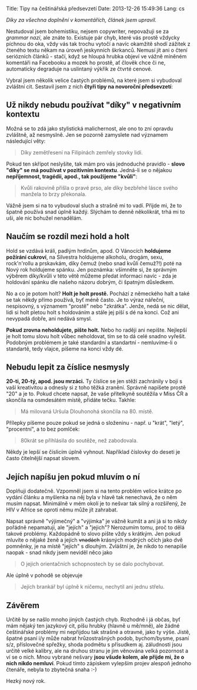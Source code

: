 Title: Tipy na češtinářská předsevzetí
Date: 2013-12-26 15:49:36
Lang: cs

*Díky za všechna doplnění v komentářích, článek jsem upravil.*

Nestudoval jsem bohemistiku, nejsem copywriter, nepovažuji se za *grammar nazi*, ale znáte to. Existuje pár chyb, které vás prostě vždycky
píchnou do oka, vždy vás tak trochu vytočí a navíc okamžitě shodí zážitek z čteného textu někam na úroveň jeskynních škrkanců. Nemusí jít ani o čtení seriózních článků - stačí, když se hloupá hrubka objeví ve vážně míněném komentáři na Facebooku a mozek ho prostě, ať člověk chce či ne, automaticky degraduje na uslintaný výkřik ze čtvrté cenové.

Vybral jsem několik velice častých problémů, na které jsem si vybudoval zvláštní cit. Sestavil jsem z nich **čtyři tipy na novoroční předsevzetí**:

## Už nikdy nebudu používat "díky" v negativním kontextu

Možná se to zdá jako stylistická malichernost, ale ono to zní opravdu zvláštně, až nesmyslně. Jen se pozorně zamyslete nad významem následující věty:

> Díky zemětřesení na Filipínách zemřely stovky lidí.

Pokud ten skřípot neslyšíte, tak mám pro vás jednoduché pravidlo - **slovo "díky" se má používat v pozitivním kontextu**. Jedná-li se o nějakou **nepříjemnost, tragédii, apod., tak použijeme "kvůli"**:

> Kvůli rakovině přišla o pravé prso, ale díky bezbřehé lásce svého manžela to brzy překonala.

Vážně jsem si na to vybudoval sluch a strašně mi to vadí. Přijde mi, že to špatně používá snad úplně každý. Slýchám to denně několikrát, trhá mi to uši, ale nic bohužel nenadělám.

## Naučím se rozdíl mezi hold a holt

Hold se vzdává králi, padlým hrdinům, apod. O Vánocích **holdujeme požírání cukroví**, na Silvestra holdujeme alkoholu, drogám, sexu, rock'n'rollu a prskavkám, díky čemuž (nebo snad kvůli čemuž?!) poté na Nový rok holdujeme spánku. Jen poznámka: všimněte si, že správným výběrem díky/kvůli v této větě můžeme předat informaci navíc - zda je holdování spánku dle našeho názoru dobrým, či špatným důsledkem.

No a co je potom holt? **Holt je holt prostě.** Pochází z německého halt a také se tak někdy přímo používá, byť méně často. Je to výraz nářeční, nespisovný, s významem "prostě" nebo "zkrátka". Jenže, nedá se nic dělat, lidi si holt pletou holt s holdováním a stále jej píší s dé na konci. Což ani nevypadá dobře, ani nedává smysl.

**Pokud zrovna neholdujete, pište holt.** Nebo ho raději ani nepište. Nejlepší je holt tomu slovu holt vůbec neholdovat, tím se to dá celé snadno vyřešit. Podobným problémem je také standardní a standartní - nemluvíme-li o standartě, tedy vlajce, píšeme na konci vždy dé.

## Nebudu lepit za číslice nesmysly

**20-ti, 20-tý, apod. jsou mrzáci.** Ty číslice se jen stěží zachránily v boji s vaší kreativitou a odnesly si z toho těžká zranění. Správně napíšete prostě "20" a je to. Pokud chcete napsat, že vaše přítelkyně soutěžila v Miss ČR a skončila na osmdesátém místě, přidáte tečku. Takhle:

> Má milovaná Uršula Dlouhonohá skončila na 80. místě.

Přílepky píšeme pouze pokud se jedná o složeninu - např. u "krát", "letý", "procentní", a to bez pomlček:

> 80krát se přihlásila do soutěže, než zabodovala.

Někdy je lepší se číslicím úplně vyhnout. Například číslovky do deseti je často čitelnější napsat slovem.

## Jejích napíšu jen pokud mluvím o ní

Doplňuji dodatečně. Vzpomněl jsem si na tento problém velice krátce po vydání článku a myšlenka na něj byla v hlavě tak nenechavá, že o něm musím napsat. Minimálně v mém okolí je to nešvar tak silný a rozšířený, že HIV v Africe se oproti němu může jít zahrabat.

Napsat správně "výjimečný" a "výjimka" je vážně kumšt a ani já si to nikdy pořádně nepamatuji, ale "jejích" a "jejich"? Nerozumím tomu, proč to dělá takové problémy. Každopádně to slovo pište vždy s krátkým. Jen pokud mluvíte o nějaké ženě a jejích <del>vnadách</del> krásných modrých očích jako dvě pomněnky, je na místě "jejích" s dlouhým. Zvláštní je, že nikdo to nenapíše naopak - snad nikdy jsem neviděl něco jako

> O jejich orientačních schopnostech by se dalo pochybovat.

Ale úplně v pohodě se objevuje

> Jejích brankář byl úplně k ničemu, nechytil ani jednu střelu.

## Závěrem

Určitě by se našlo mnoho jiných častých chyb. Rozhodně i já občas, byť mám nějaký ten jazykový cit, píšu hrubky (hlavně u mě/mně), ale žádné češtinářské problémy mi nepřijdou tak strašné a otravné, jako ty výše. Jistě, špatné psaní i/y může nabrat hrůzostrašných podob, bychom/bysme, psaní s/z, příslovečné spřežky, shoda podmětu s přísudkem aj. záludnosti jsou určitě velké kalibry, ale na druhou stranu je jim věnována velká pozornost a ví se o nich. Mnou vybrané nešvary **jsou všude kolem, ale přijde mi, že o nich nikdo nemluví**. Pokud tímto zápiskem vylepším projev alespoň jednoho čtenáře, nebyla to zbytečná snaha :-)

Hezký nový rok.
